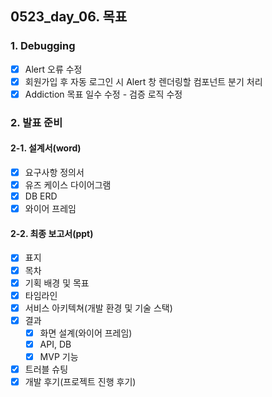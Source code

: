 ## 0523_day_06. 목표

### 1. Debugging

- [x] Alert 오류 수정
- [x] 회원가입 후 자동 로그인 시 Alert 창 렌더링할 컴포넌트 분기 처리
- [x] Addiction 목표 일수 수정 - 검증 로직 수정

### 2. 발표 준비

#### 2-1. 설계서(word)

- [x] 요구사항 정의서
- [x] 유즈 케이스 다이어그램
- [x] DB ERD
- [x] 와이어 프레임

#### 2-2. 최종 보고서(ppt)

- [x] 표지
- [x] 목차
- [x] 기획 배경 및 목표
- [x] 타임라인
- [x] 서비스 아키텍쳐(개발 환경 및 기술 스택)
- [x] 결과
  - [x] 화면 설계(와이어 프레임)
  - [x] API, DB
  - [x] MVP 기능
- [x] 트러블 슈팅
- [x] 개발 후기(프로젝트 진행 후기)
